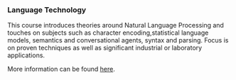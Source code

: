 ### Language Technology
This course introduces theories around Natural Language Processing and touches on subjects such as character encoding,statistical language models, semantics and conversational agents, syntax and parsing. Focus is on proven techniques as well as significant industrial or laboratory applications.

More information can be found [here](https://kurser.lth.se/kursplaner/21_22%20eng/EDAN20.html).

